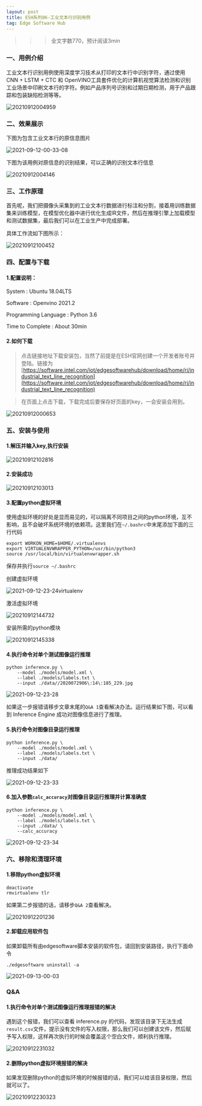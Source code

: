 ```yaml
---
layout: post
title: ESH系列06-工业文本行识别用例
tag: Edge Software Hub
---
```


>>> 全文字数770，预计阅读3min

### 一、用例介绍

工业文本行识别用例使用深度学习技术从打印的文本行中识别字符，通过使用 CNN + LSTM + CTC 和 OpenVINO工具套件优化的计算机视觉算法检测和识别工业场景中印刷文本行的字符。例如产品序列号识别和过期日期检测，用于产品跟踪和包装缺陷检测等等。

![20210912004959](https://cdn.jsdelivr.net/gh/luckykang/picture_bed/blogs_images/20210912004959.png)

### 二、效果展示

下图为包含工业文本行的原信息图片

![2021-09-12-00-33-08](https://cdn.jsdelivr.net/gh/luckykang/picture_bed/blogs_images/2021-09-12-00-33-08.png)

下图为该用例对原信息的识别结果，可以正确的识别文本行信息

![20210912004146](https://cdn.jsdelivr.net/gh/luckykang/picture_bed/blogs_images/20210912004146.png)

### 三、工作原理

首先呢，我们把摄像头采集到的工业文本行数据进行标注和分割，接着用训练数据集来训练模型，在模型优化器中进行优化生成IR文件，然后在推理引擎上加载模型和测试数据集，最后我们可以在工业生产中完成部署。

具体工作流如下图所示：

![20210912100452](https://cdn.jsdelivr.net/gh/luckykang/picture_bed/blogs_images/20210912100452.png)

### 四、配置与下载

#### 1.配置说明：

System : Ubuntu 18.04LTS

Software : Openvino 2021.2

Programming Language : Python 3.6

Time to Complete : About 30min

#### 2.如何下载

> 点击链接地址下载安装包，当然了前提是在ESH官网创建一个开发者账号并登陆。链接为
[https://software.intel.com/iot/edgesoftwarehub/download/home/ri/industrial_text_line_recognition](https://software.intel.com/iot/edgesoftwarehub/download/home/ri/industrial_text_line_recognition)

> 在页面上点击下载，下载完成后要保存好页面的key，一会安装会用到。

![20210912000653](https://cdn.jsdelivr.net/gh/luckykang/picture_bed/blogs_images/20210912000653.png)

### 五、安装与使用

#### 1.解压并输入key,执行安装

![20210912102816](https://cdn.jsdelivr.net/gh/luckykang/picture_bed/blogs_images/20210912102816.png)

#### 2.安装成功

![20210912103013](https://cdn.jsdelivr.net/gh/luckykang/picture_bed/blogs_images/20210912103013.png)

#### 3.配置python虚拟环境

使用虚拟环境的好处是显而易见的，可以隔离不同项目之间的python环境，互不影响，且不会破坏系统环境的依赖项。这里我们在`~/.bashrc`中末尾添加下面的三行代码

    export WORKON_HOME=$HOME/.virtualenvs
    export VIRTUALENVWRAPPER_PYTHON=/usr/bin/python3
    source /usr/local/bin/virtualenvwrapper.sh

保存并执行`source ~/.bashrc`

创建虚拟环境

![2021-09-12-23-24virtualenv](https://cdn.jsdelivr.net/gh/luckykang/picture_bed/blogs_images/2021-09-12-23-24virtualenv.gif)

激活虚拟环境

![20210912144732](https://cdn.jsdelivr.net/gh/luckykang/picture_bed/blogs_images/20210912144732.png)

安装所需的python模块

![20210912145338](https://cdn.jsdelivr.net/gh/luckykang/picture_bed/blogs_images/20210912145338.png)

#### 4.执行命令对单个测试图像运行推理

    python inference.py \
        --model ./models/model.xml \
        --label ./models/labels.txt \
        --input ./data//2020072906\:14\:185_229.jpg

![2021-09-12-23-28](https://cdn.jsdelivr.net/gh/luckykang/picture_bed/blogs_images/2021-09-12-23-28.gif)

如果这一步报错请移步文章末尾的`Q&A 1`查看解决办法。运行结果如下图，可以看到 Inference Engine 成功对图像信息进行了推理。

#### 5.执行命令对图像目录运行推理

    python inference.py \
        --model ./models/model.xml \
        --label ./models/labels.txt \
        --input ./data/

推理成功结果如下

![2021-09-12-23-33](https://cdn.jsdelivr.net/gh/luckykang/picture_bed/blogs_images/2021-09-12-23-33.gif)

#### 6.加入参数`calc_accuracy`对图像目录运行推理并计算准确度

    python inference.py \
        --model ./models/model.xml \
        --label ./models/labels.txt \
        --input ./data/ \
        --calc_accuracy 

![2021-09-12-23-34](https://cdn.jsdelivr.net/gh/luckykang/picture_bed/blogs_images/2021-09-12-23-34.gif)

### 六、移除和清理环境

#### 1.移除python虚拟环境

    deactivate
    rmvirtualenv tlr

如果第二步报错的话，请移步`Q&A 2`查看解决。

![20210912201236](https://cdn.jsdelivr.net/gh/luckykang/picture_bed/blogs_images/20210912201236.png)

#### 2.卸载应用软件包

如果卸载所有由edgesoftware脚本安装的软件包，请回到安装路径，执行下面命令

    ./edgesoftware uninstall -a

![2021-09-13-00-03](https://cdn.jsdelivr.net/gh/luckykang/picture_bed/blogs_images/2021-09-13-00-03.gif)

### Q&A

#### 1.执行命令对单个测试图像运行推理报错的解决

遇到这个报错，我们可以查看 inference.py 的代码，发现该目录下无法生成`result.csv`文件，提示没有文件的写入权限，那么我们可以创建该文件，然后赋予写入权限，这样再次执行的时候会覆盖这个空白文件，顺利执行推理。

![20210912231032](https://cdn.jsdelivr.net/gh/luckykang/picture_bed/blogs_images/20210912231032.png)

#### 2.删除python虚拟环境报错的解决

如果发现删除python的虚拟环境的时候报错的话，我们可以给该目录权限，然后就可以了。

![20210912230323](https://cdn.jsdelivr.net/gh/luckykang/picture_bed/blogs_images/20210912230323.png)


